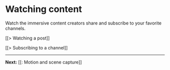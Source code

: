 # Watching content

Watch the immersive content creators share and subscribe to your favorite channels.

[[> Watching a post]]

[[> Subscribing to a channel]]

---

**Next:** [[: Motion and scene capture]]

